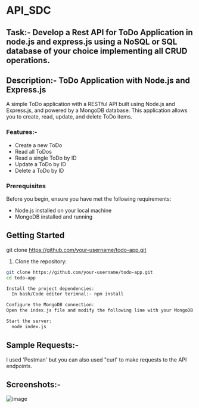 # API_SDC
## Task:- Develop a Rest API for ToDo Application in node.js and express.js using a NoSQL or SQL database of your choice implementing all CRUD operations.
## Description:- ToDo Application with Node.js and Express.js

A simple ToDo application with a RESTful API built using Node.js and Express.js, and powered by a MongoDB database. This application allows you to create, read, update, and delete ToDo items.

### Features:-
- Create a new ToDo
- Read all ToDos
- Read a single ToDo by ID
- Update a ToDo by ID
- Delete a ToDo by ID
  
### Prerequisites

Before you begin, ensure you have met the following requirements:

- Node.js installed on your local machine
- MongoDB installed and running

## Getting Started
git clone https://github.com/your-username/todo-app.git

1. Clone the repository:

```bash
git clone https://github.com/your-username/todo-app.git
cd todo-app

Install the project dependencies:
  In bash/Code editor terimnal:- npm install

Configure the MongoDB connection:
Open the index.js file and modify the following line with your MongoDB connection string:

Start the server:
  node index.js
```

## Sample Requests:-
I used 'Postman' but you can also used "curl' to make requests to the API endpoints.

## Screenshots:-
![image](https://github.com/HasanZaigam/API_-SDC-/assets/121241913/cbc45994-e05b-4e77-988f-e36bb65f6518)



